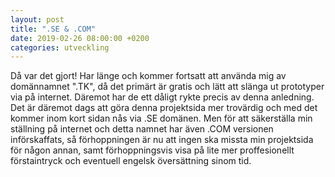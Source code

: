 ```yaml
---
layout: post
title: ".SE & .COM"
date: 2019-02-26 08:00:00 +0200
categories: utveckling
---
```

Då var det gjort! Har länge och kommer fortsatt att använda mig av domännamnet ".TK", då det primärt är gratis och lätt att slänga ut prototyper via på internet. Däremot har de ett dåligt rykte precis av denna anledning. Det är däremot dags att göra denna projektsida mer trovärdig och med det kommer inom kort sidan nås via .SE domänen. Men för att säkerställa min ställning på internet och detta namnet har även .COM versionen införskaffats, så förhoppningen är nu att ingen ska missta min projektsida för någon annan, samt förhoppningsvis visa på lite mer proffesionellt förstaintryck och eventuell engelsk översättning sinom tid.